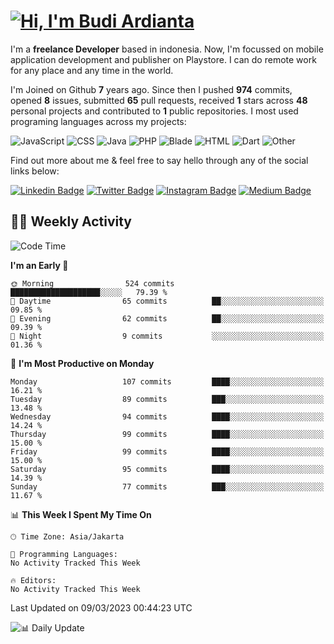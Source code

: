 # [![Hi, I'm Budi Ardianta](https://readme-typing-svg.herokuapp.com?size=24&vCenter=true&lines=%F0%9F%91%8B+Hi%2C+I'm+Budi+Ardianta+;%F0%9F%92%BB+Android+And+Web+Developer+)](https://git.io/typing-svg)

I'm a **freelance Developer** based in indonesia. Now, I'm focussed on mobile application development and publisher on Playstore. I can do remote work for any place and any time in the world.

I'm Joined on Github **7** years ago. Since then I pushed **974** commits, opened **8** issues, submitted **65** pull requests, received **1** stars across **48** personal projects and contributed to **1** public repositories.
I most used programing languages across my projects:

![JavaScript](https://img.shields.io/badge/-JavaScript-%23f1e05a?style=flat&logo=JavaScript&logoColor=white)
![CSS](https://img.shields.io/badge/-CSS-%23563d7c?style=flat&logo=CSS&logoColor=white)
![Java](https://img.shields.io/badge/-Java-%23b07219?style=flat&logo=Java&logoColor=white)
![PHP](https://img.shields.io/badge/-PHP-%234F5D95?style=flat&logo=PHP&logoColor=white)
![Blade](https://img.shields.io/badge/-Blade-%23f7523f?style=flat&logo=Blade&logoColor=white)
![HTML](https://img.shields.io/badge/-HTML-%23e34c26?style=flat&logo=HTML&logoColor=white)
![Dart](https://img.shields.io/badge/-Dart-%2300B4AB?style=flat&logo=Dart&logoColor=white)
![Other](https://img.shields.io/badge/-Other-%23ededed?style=flat&logo=Other&logoColor=white)

Find out more about me & feel free to say hello through any of the social links below:

[![Linkedin Badge](https://img.shields.io/badge/-budiardianata-blue?style=flat&logo=Linkedin&logoColor=white&link=https://www.linkedin.com/in/budiardianata/)](https://www.linkedin.com/in/budiardianata/)
[![Twitter Badge](https://img.shields.io/badge/-budiardianata-%231DA1F2.svg?style=flat&logo=twitter&logoColor=white&link=https://www.twitter.com/budiardianata)](https://www.linkedin.com/in/budiardianata/)
[![Instagram Badge](https://img.shields.io/badge/-budiardianata-purple?style=flat&logo=instagram&logoColor=white&link=https://instagram.com/budiardianata/)](https://instagram.com/budiardianata)
[![Medium Badge](https://img.shields.io/badge/-@budiardianata-%2312100E.svg?style=flat&logo=Medium&logoColor=white&link=https://medium.com/@budiardianata/)](https://medium.com/@budiardianata)

## 👨‍💻 Weekly Activity
<!--START_SECTION:waka-->
![Code Time](http://img.shields.io/badge/Code%20Time-1%2C636%20hrs%2056%20mins-blue)

**I'm an Early 🐤** 

```text
🌞 Morning                524 commits         ████████████████████░░░░░   79.39 % 
🌆 Daytime                65 commits          ██░░░░░░░░░░░░░░░░░░░░░░░   09.85 % 
🌃 Evening                62 commits          ██░░░░░░░░░░░░░░░░░░░░░░░   09.39 % 
🌙 Night                  9 commits           ░░░░░░░░░░░░░░░░░░░░░░░░░   01.36 % 
```
📅 **I'm Most Productive on Monday** 

```text
Monday                   107 commits         ████░░░░░░░░░░░░░░░░░░░░░   16.21 % 
Tuesday                  89 commits          ███░░░░░░░░░░░░░░░░░░░░░░   13.48 % 
Wednesday                94 commits          ████░░░░░░░░░░░░░░░░░░░░░   14.24 % 
Thursday                 99 commits          ████░░░░░░░░░░░░░░░░░░░░░   15.00 % 
Friday                   99 commits          ████░░░░░░░░░░░░░░░░░░░░░   15.00 % 
Saturday                 95 commits          ████░░░░░░░░░░░░░░░░░░░░░   14.39 % 
Sunday                   77 commits          ███░░░░░░░░░░░░░░░░░░░░░░   11.67 % 
```


📊 **This Week I Spent My Time On** 

```text
🕑︎ Time Zone: Asia/Jakarta

💬 Programming Languages: 
No Activity Tracked This Week

🔥 Editors: 
No Activity Tracked This Week
```


 Last Updated on 09/03/2023 00:44:23 UTC
<!--END_SECTION:waka-->

![📊 Daily Update](https://github.com/budiardianata/budiardianata/actions/workflows/update-activity.yml/badge.svg)

